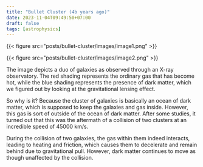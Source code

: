 ```yaml
---
title: "Bullet Cluster (4b years ago)"
date: 2023-11-04T09:49:50+07:00
draft: false
tags: [astrophysics]
---
```


{{< figure src="posts/bullet-cluster/images/image1.png" >}}

{{< figure src="posts/bullet-cluster/images/image2.png" >}}

The image depicts a duo of galaxies as observed through an X-ray observatory. The red shading represents the ordinary gas that has become hot, while the blue shading represents the presence of dark matter, which we figured out by looking at the gravitational lensing effect.

So why is it? Because the cluster of galaxies is basically an ocean of dark matter, which is supposed to keep the galaxies and gas inside. However, this gas is sort of outside of the ocean of dark matter. After some studies, it turned out that this was the aftermath of a collision of two clusters at an incredible speed of 45000 km/s.

During the collision of two galaxies, the gas within them indeed interacts, leading to heating and friction, which causes them to decelerate and remain behind due to gravitational pull. However, dark matter continues to move as though unaffected by the collision.